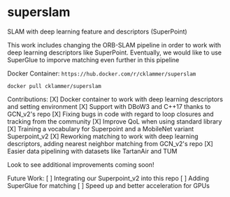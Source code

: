 # superslam
SLAM with deep learning feature and descriptors (SuperPoint)

This work includes changing the ORB-SLAM pipeline in order to work with deep learning descriptors like SuperPoint. Eventually, we would like to use SuperGlue to imporve matching even further in this pipeline

Docker Container: `https://hub.docker.com/r/cklammer/superslam`

```
docker pull cklammer/superslam
```

Contributions:
[X] Docker container to work with deep learning descriptors and setting environment
[X] Support with DBoW3 and C++17 thanks to GCN_v2's repo
[X] Fixing bugs in code with regard to loop closures and tracking from the community
[X] Improve QoL when using standard library
[X] Training a vocabulary for Superpoint and a MobileNet variant Superpoint_v2
[X] Reworking matching to work with deep learning descriptors, adding nearest neighbor matching from GCN_v2's repo
[X] Easier data pipelining with datasets like TartanAir and TUM

Look to see additional improvements coming soon!

Future Work:
[ ] Integrating our Superpoint_v2 into this repo
[ ] Adding SuperGlue for matching
[ ] Speed up and better acceleration for GPUs
